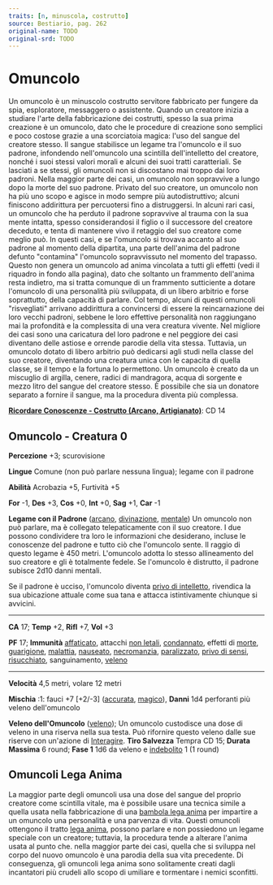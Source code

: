 ```yaml
---
traits: [n, minuscola, costrutto]
source: Bestiario, pag. 262
original-name: TODO
original-srd: TODO
---
```


# Omuncolo

Un omuncolo è un minuscolo costrutto servitore fabbricato per fungere da spia,
esploratore, messaggero o assistente. Quando un creatore inizia a studiare
l'arte della fabbricazione dei costrutti, spesso la sua prima creazione è un
omuncolo, dato che le procedure di creazione sono semplici e poco costose grazie
a una scorciatoia magica: l'uso del sangue del creatore stesso. Il sangue
stabilisce un legame tra l'omuncolo e il suo padrone, infondendo nell'omuncolo
una scintilla dell'intelletto del creatore, nonché i suoi stessi valori morali e
alcuni dei suoi tratti caratteriali. Se lasciati a se stessi, gli omuncoli non
si discostano mai troppo dai loro padroni. Nella maggior parte dei casi, un
omuncolo non sopravvive a lungo dopo la morte del suo padrone. Privato del suo
creatore, un omuncolo non ha più uno scopo e agisce in modo sempre più
autodistruttivo; alcuni finiscono addirittura per percuotersi fino a
distruggersi. ln alcuni rari casi, un omuncolo che ha perduto il padrone
sopravvive al trauma con la sua mente intatta, spesso considerandosi il figlio o
il successore del creatore deceduto, e tenta di mantenere vivo il retaggio del
suo creatore come meglio può. In questi casi, e se l'omuncolo si trovava accanto
al suo padrone al momento della dipartita, una parte dell'anima del padrone
defunto "contamina" l'omuncolo sopravvissuto nel momento del trapasso. Questo
non genera un omuncolo ad anima vincolata a tutti gli effetti (vedi il riquadro
in fondo alla pagina), dato che soltanto un frammento dell'anima resta indietro,
ma si tratta comunque di un frammento sutticiente a dotare l'omuncolo di una
personalità più sviluppata, di un libero arbitrio e forse soprattutto, della
capacità di parlare. Col tempo, alcuni di questi omuncoli "risvegliati" arrivano
addirittura a convincersi di essere la reincarnazione dei loro vecchi padroni,
sebbene le loro effettive personalità non raggiungano mai la profondità e la
complessita di una vera creatura vivente. Nel migliore dei casi sono una
caricatura del loro padrone e nel peggiore dei casi diventano delle astiose e
orrende parodie della vita stessa. Tuttavia, un omuncolo dotato di libero
arbitrio può dedicarsi agli studi nella classe del suo creatore, diventando una
creatura unica con le capacita di quella classe, se il tempo e la fortuna lo
permettono. Un omuncolo è creato da un miscuglio di argilla, cenere, radici di
mandragora, acqua di sorgente e mezzo litro del sangue del creatore stesso. È
possibile che sia un donatore separato a fornire il sangue, ma la procedura
diventa più complessa.

**[Ricordare Conoscenze - Costrutto (Arcano, Artigianato)](/azioni/abilita/ricordare-conoscenze)**:
CD 14

## Omuncolo - Creatura 0

**Percezione** +3; scurovisione

**Lingue** Comune (non può parlare nessuna lingua); legame con il padrone

**Abilità** Acrobazia +5, Furtività +5

**For** -1, **Des** +3, **Cos** +0, **Int** +0, **Sag** +1, **Car** -1

**Legame con il Padrone** ([arcano](/tratti/arcano),
[divinazione](/tratti/divinazione), [mentale](/tratti/mentale)) Un omuncolo non
può parlare, ma è collegato telepaticamente con il suo creatore. I due possono
condividere tra loro le informazioni che desiderano, incluse le conoscenze del
padrone e tutto ciò che l'omuncolo sente. Il raggio di questo legame è 450
metri. L'omuncolo adotta lo stesso allineamento del suo creatore e gli è
totalmente fedele. Se l'omuncolo è distrutto, il padrone subisce 2d10 danni
mentali.

Se il padrone è ucciso, l'omuncolo diventa
[privo di intelletto](/tratti/privo-di-intelletto), rivendica la sua ubicazione
attuale come sua tana e attacca istintivamente chiunque si avvicini.

---

**CA** 17; **Temp** +2, **Rifl** +7, **Vol** +3

**PF** 17; **Immunità** [affaticato](/condizioni/affaticato), attacchi
[non letali](/tratti/non-letale), [condannato](/condizioni/condannato), effetti
di [morte](/tratti/morte), [guarigione](/tratti/guarigione),
[malattia](/tratti/malattia), [nauseato](/condizioni/nauseato),
[necromanzia](/tratti/necromanzia), [paralizzato](/condizioni/paralizzato),
[privo di sensi](/condizioni/privo-di-sensi),
[risucchiato](/condizioni/risucchiato), sanguinamento, [veleno](/tratti/veleno)

---

**Velocità** 4,5 metri, volare 12 metri

**Mischia** :1: fauci +7 \[+2/-3] ([accurata](/tratti/accurata),
[magico](/tratti/magico)), **Danni** 1d4 perforanti più veleno dell'omuncolo

**Veleno dell'Omuncolo** ([veleno](/tratti/veleno)); Un omuncolo custodisce una
dose di veleno in una riserva nella sua testa. Può rifornire questo veleno dalle
sue riserve con un'azione di [Interagire](/azioni/base/interagire). **Tiro
Salvezza** Tempra CD 15; **Durata Massima** 6 round; **Fase 1** 1d6 da veleno e
[indebolito](/condizioni/indebolito) 1 (1 round)

## **Omuncoli Lega Anima**

La maggior parte degli omuncoli usa una dose del sangue del proprio creatore
come scintilla vitale, ma è possibile usare una tecnica simile a quella usata
nella fabbricazione di una [bambola lega anima](/creature/bambola-lega-anima)
per impartire a un omuncolo una personalità e una parvenza di vita. Questi
omuncoli ottengono il tratto [lega anima](/tratti/lega-anima), possono parlare e
non possiedono un legame speciale con un creatore; tuttavia, la procedura tende
a alterare l'anima usata al punto che. nella maggior parte dei casi, quella che
si sviluppa nel corpo del nuovo omuncolo è una parodia della sua vita
precedente. Di conseguenza, gli omuncoli lega anima sono solitamente creati
dagli incantatori più crudeli allo scopo di umiliare e tormentare i nemici
sconfitti.
